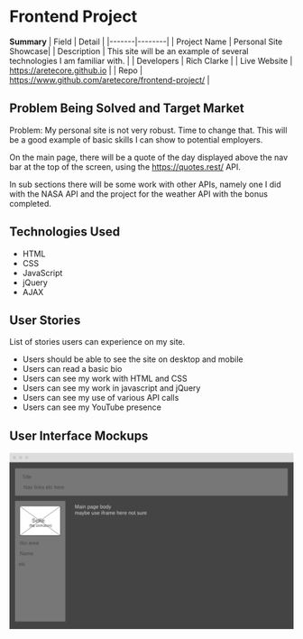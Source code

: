 # Frontend Project

**Summary**
| Field | Detail |
|-------|--------|
| Project Name | Personal Site Showcase|
| Description | This site will be an example of several technologies I am familiar with. |
| Developers | Rich Clarke |
| Live Website | https://aretecore.github.io |
| Repo | https://www.github.com/aretecore/frontend-project/ |

## Problem Being Solved and Target Market

Problem: My personal site is not very robust. Time to change that. This will be a good example of basic skills I can show to potential employers. 

On the main page, there will be a quote of the day displayed above the nav bar at the top of the screen, using the https://quotes.rest/ API.

In sub sections there will be some work with other APIs, namely one I did with the NASA API and the project for the weather API with the bonus completed.

## Technologies Used
- HTML
- CSS
- JavaScript
- jQuery
- AJAX
## User Stories

List of stories users can experience on my site.


- Users should be able to see the site on desktop and mobile
- Users can read a basic bio
- Users can see my work with HTML and CSS
- Users can see my work in javascript and jQuery
- Users can see my use of various API calls
- Users can see my YouTube presence

## User Interface Mockups

![Wireframe](./img/wireframe.png)